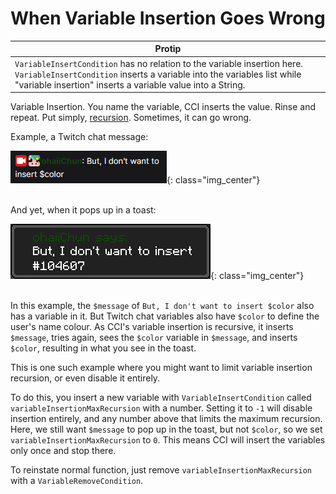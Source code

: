 When Variable Insertion Goes Wrong
==================================

| Protip |
| ------ |
| `VariableInsertCondition` has no relation to the variable insertion here. `VariableInsertCondition` inserts a variable into the variables list while "variable insertion" inserts a variable value into a String.       |

Variable Insertion. You name the variable, CCI inserts the value. Rinse and repeat. Put simply, [recursion](https://en.wikipedia.org/wiki/Recursion_(computer_science)). Sometimes, it can go wrong.

Example, a Twitch chat message:

![](./images/variableinsertion/chattext.png){: class="img_center"}
<br />
<br />

And yet, when it pops up in a toast:

![](./images/variableinsertion/toasttext.png){: class="img_center"}
<br />
<br />

In this example, the `$message` of `But, I don't want to insert $color` also has a variable in it. But Twitch chat variables also have `$color` to define the user's name colour. As CCI's variable insertion is recursive, it inserts `$message`, tries again, sees the `$color` variable in `$message`, and inserts `$color`, resulting in what you see in the toast.

This is one such example where you might want to limit variable insertion recursion, or even disable it entirely. 

To do this, you insert a new variable with `VariableInsertCondition` called `variableInsertionMaxRecursion` with a number. Setting it to `-1` will disable insertion entirely, and any number above that limits the maximum recursion. Here, we still want `$message` to pop up in the toast, but not `$color`, so we set `variableInsertionMaxRecursion` to `0`. This means CCI will insert the variables only once and stop there.

To reinstate normal function, just remove `variableInsertionMaxRecursion` with a `VariableRemoveCondition`.
